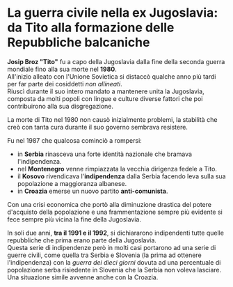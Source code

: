 # La guerra civile nella ex Jugoslavia: da Tito alla formazione delle Repubbliche balcaniche

**Josip Broz "Tito"** fu a capo della Jugoslavia dalla fine della seconda guerra
mondiale fino alla sua morte nel **1980**.\
All'inizio alleato con l'Unione Sovietica si distaccò qualche anno più tardi per
far parte dei cosiddetti *non allineati*.\
Riuscì durante il suo intero mandato a mantenere unita la Jugoslavia, composta
da molti popoli con lingue e culture diverse fattori che poi contribuirono alla
sua disgregazione.

La morte di Tito nel 1980 non causò inizialmente problemi, la stabilità che creò
con tanta cura durante il suo governo sembrava resistere.

Fu nel 1987 che qualcosa cominciò a rompersi:
- in **Serbia** rinasceva una forte identità nazionale che bramava
  l'indipendenza.
- nel **Montenegro** venne rimpiazzata la vecchia dirigenza fedele a Tito.
- il **Kosovo** rivendicava l'**indipendenza** dalla Serbia facendo leva sulla
  sua popolazione a maggioranza albanese.
- in **Croazia** emerse un nuovo partito **anti-comunista**.

Con una crisi economica che portò alla diminuzione drastica del potere
d'acquisto della popolazione e una frammentazione sempre più evidente si fece
sempre più vicina la fine della Jugoslavia.

In soli due anni, **tra il 1991 e il 1992**, si dichiararono indipendenti tutte
quelle repubbliche che prima erano parte della Jugoslavia.\
Questa serie di indipendenze però in molti casi portarono ad una serie di guerre
civili, come quella tra Serbia e Slovenia (la prima ad ottenere l'indipendenza)
con la *guerra dei dieci giorni* dovuta ad una percentuale di popolazione serba
risiedente in Slovenia che la Serbia non voleva lasciare. Una situazione simile
avvenne anche con la Croazia.
